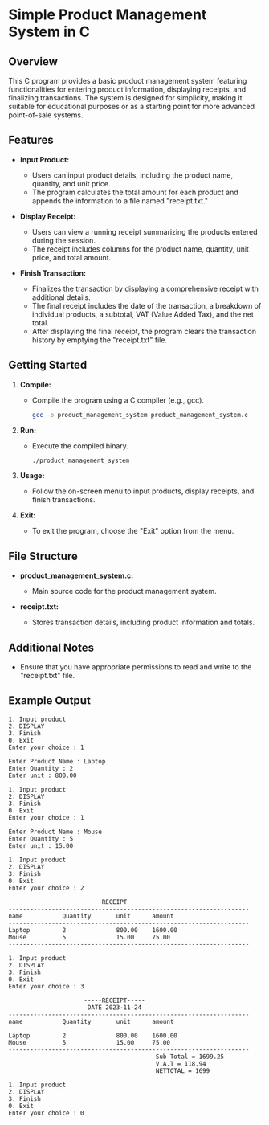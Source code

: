 # Simple Product Management System in C

## Overview

This C program provides a basic product management system featuring functionalities for entering product information, displaying receipts, and finalizing transactions. The system is designed for simplicity, making it suitable for educational purposes or as a starting point for more advanced point-of-sale systems.

## Features

- **Input Product:**
  - Users can input product details, including the product name, quantity, and unit price.
  - The program calculates the total amount for each product and appends the information to a file named "receipt.txt."

- **Display Receipt:**
  - Users can view a running receipt summarizing the products entered during the session.
  - The receipt includes columns for the product name, quantity, unit price, and total amount.

- **Finish Transaction:**
  - Finalizes the transaction by displaying a comprehensive receipt with additional details.
  - The final receipt includes the date of the transaction, a breakdown of individual products, a subtotal, VAT (Value Added Tax), and the net total.
  - After displaying the final receipt, the program clears the transaction history by emptying the "receipt.txt" file.

## Getting Started

1. **Compile:**
   - Compile the program using a C compiler (e.g., gcc).
     ```bash
     gcc -o product_management_system product_management_system.c
     ```

2. **Run:**
   - Execute the compiled binary.
     ```bash
     ./product_management_system
     ```

3. **Usage:**
   - Follow the on-screen menu to input products, display receipts, and finish transactions.

4. **Exit:**
   - To exit the program, choose the "Exit" option from the menu.

## File Structure

- **product_management_system.c:**
  - Main source code for the product management system.

- **receipt.txt:**
  - Stores transaction details, including product information and totals.

## Additional Notes

- Ensure that you have appropriate permissions to read and write to the "receipt.txt" file.

## Example Output

```plaintext
1. Input product
2. DISPLAY
3. Finish
0. Exit
Enter your choice : 1

Enter Product Name : Laptop
Enter Quantity : 2
Enter unit : 800.00

1. Input product
2. DISPLAY
3. Finish
0. Exit
Enter your choice : 1

Enter Product Name : Mouse
Enter Quantity : 5
Enter unit : 15.00

1. Input product
2. DISPLAY
3. Finish
0. Exit
Enter your choice : 2

                          RECEIPT                              
-------------------------------------------------------------------
name           Quantity       unit      amount
-------------------------------------------------------------------
Laptop         2              800.00    1600.00
Mouse          5              15.00     75.00
-------------------------------------------------------------------

1. Input product
2. DISPLAY
3. Finish
0. Exit
Enter your choice : 3

                     -----RECEIPT-----                         
                      DATE 2023-11-24                         
-------------------------------------------------------------------
name           Quantity       unit      amount
-------------------------------------------------------------------
Laptop         2              800.00    1600.00
Mouse          5              15.00     75.00
-------------------------------------------------------------------
                                         Sub Total = 1699.25
                                         V.A.T = 118.94
                                         NETTOTAL = 1699

1. Input product
2. DISPLAY
3. Finish
0. Exit
Enter your choice : 0
